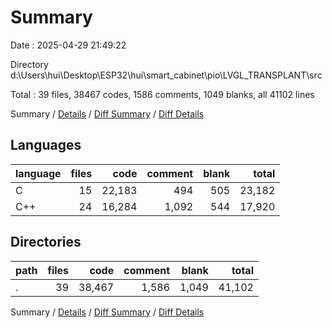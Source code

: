 # Summary

Date : 2025-04-29 21:49:22

Directory d:\\Users\\hui\\Desktop\\ESP32\\hui\\smart_cabinet\\pio\\LVGL_TRANSPLANT\\src

Total : 39 files,  38467 codes, 1586 comments, 1049 blanks, all 41102 lines

Summary / [Details](details.md) / [Diff Summary](diff.md) / [Diff Details](diff-details.md)

## Languages
| language | files | code | comment | blank | total |
| :--- | ---: | ---: | ---: | ---: | ---: |
| C | 15 | 22,183 | 494 | 505 | 23,182 |
| C++ | 24 | 16,284 | 1,092 | 544 | 17,920 |

## Directories
| path | files | code | comment | blank | total |
| :--- | ---: | ---: | ---: | ---: | ---: |
| . | 39 | 38,467 | 1,586 | 1,049 | 41,102 |

Summary / [Details](details.md) / [Diff Summary](diff.md) / [Diff Details](diff-details.md)